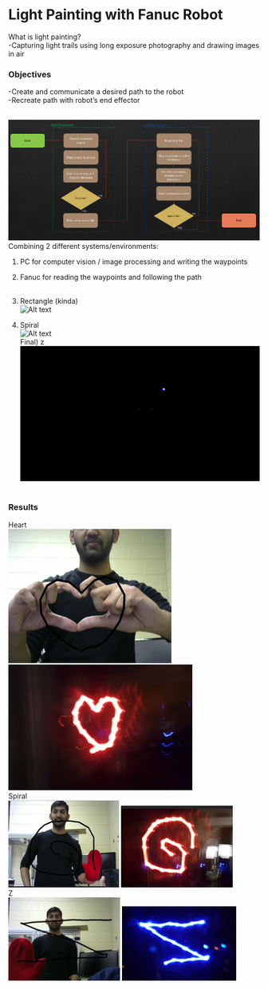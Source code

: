 # Light Painting with Fanuc Robot<br />

What is light painting?<br />
-Capturing light trails using long exposure photography and drawing images in air<br />

### Objectives<br />
-Create and communicate a desired path to the robot<br />
-Recreate path with robot’s end effector<br /><br />

![Alt text](/img/flow.png "Process Flow")<br />
Combining 2 different systems/environments:<br />
1) PC for computer vision / image processing and writing the waypoints<br />
2) Fanuc for reading the waypoints and following the path<br /><br />

1) Rectangle (kinda)<br />![Alt text](/img/image-proc.gif "Image Processing")<br />
2) Spiral <br />![Alt text](/img/robot.gif "Tracking the Waypoints")<br />
Final) z<br />![Alt text](/img/light.gif "Final")<br /><br />

### Results <br />
Heart <br />![Alt text](/img/heart1.png) ![Alt text](/img/heart2.png)<br />
Spiral <br />![Alt text](/img/spiral1.png) ![Alt text](/img/spiral2.png)<br />
Z <br />![Alt text](/img/z1.png) ![Alt text](/img/z2.png)<br />
